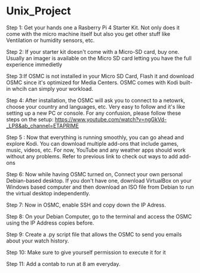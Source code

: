 # Unix_Project

Step 1: Get your hands one a Rasberry Pi 4 Starter Kit. Not only does it come with the
micro machine itself but also you get other stuff like Ventilation or humidity sensors, etc. 

Step 2: If your starter kit doesn't come with a Micro-SD card, buy one. Usually an imager is available on the Micro SD card letting you have the full experience immedietly

Step 3:If OSMC is not installed in your Micro SD Card, Flash it and download OSMC since it's optimized for Media Centers. OSMC comes with  Kodi built-in whcih can simply your workload.

Step 4: After installation, the OSMC will ask you to connect to a netowrk, choose your country and languages, etc. Very easy to follow and it's like setting up a new PC or console. For any confusion, please follow these steps on the setup: https://www.youtube.com/watch?v=ngGkVd-_LP8&ab_channel=ETAPRIME

Step 5 : Now that everything is running smoothly, you can go ahead and explore Kodi. You can download multiple add-ons that include games, music, videos, etc. For now, YouTube and any weather apps should work without any problems. Refer to previous link to check out ways to add add-ons

Step 6: Now while having OSMC turned on, Connect your own personal Debian-based desktop.
If you don't have one, download VirtualBox on your Windows based computer and then download an ISO file from Debian to run the virtual desktop independently.

Step 7: Now in OSMC, enable SSH and copy down the IP Adress. 

Step 8: On your Debian Computer, go to the terminal and access the OSMC using the IP Address copies before.

Step 9: Create a .py script file that allows the OSMC to send you emails about your watch history. 

Step 10: Make sure to give yourself permission to execute it for it

Step 11: Add a contab to run at 8 am everyday.

